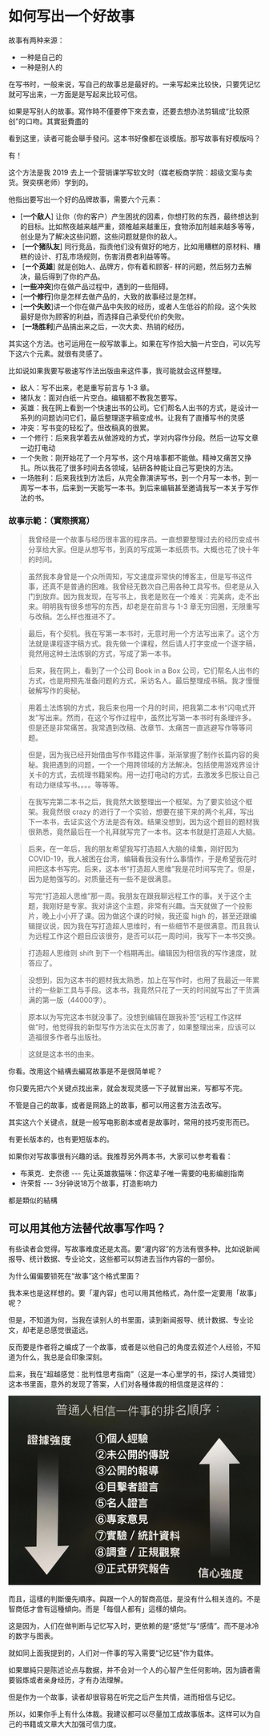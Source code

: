# 如何写出一个好故事

故事有两种来源：

* 一种是自己的
* 一种是别人的

在写书时，一般来说，写自己的故事总是最好的。一来写起来比较快，只要凭记忆就可写出来，一方面是是写起来比较可信。

如果是写别人的故事。寫作時不僅要停下來去查，还要去想办法剪辑成“比较原创”的口吻。其實挺費盡的

看到这里，读者可能会舉手發问。这本书好像都在谈模版。那写故事有好模版吗？

有！

这个方法是我 2019 去上一个营销课学写软文时（媒老板商学院：超级文案与卖货。贺奕棋老师）学到的。

他指出要写出一个好的品牌故事，需要六个元素：

-   \[**一个敌人**\]
    让你（你的客户）产生困扰的因素，你想打败的东西，最终想达到的目标。比如熬夜越来越严重，颈椎越来越重压，食物添加剂越来越多等等，创业是为了解决这些问题，这些问题就是你的敌人。
-    \[**一个猪队友**\]
    同行竞品，指责他们没有做好的地方，比如用糟糕的原材料、糟糕的设计、打乱市场规则，伤害消费者利益等等。
-    \[**ㄧ个英雄**\] 就是创始人、品牌方，你有着和顾客-
    样的问题，然后努力去解决，最后得到了你的产品。
-   \[**一些冲突**\]你在做产品过程中，遇到的一些阻碍。
-   \[**一个修行**\]你是怎样去做产品的，大致的故事经过是怎样。
-   \[**一个失败**\]讲一个你在做产品中失败的经历，或者人生低谷的阶段。这个失败最好是你为顾客的利益，而选择自己承受代价的失败。
-    \[**一场胜利**\]产品搞出来之后，一次大卖、热销的经历。

其实这个方法。也可运用在一般写故事上。如果在写作拾大脑一片空白，可以先写下这六个元素。就很有灵感了。

比如说如果我要写极速写作法出版由来这件事，我可能就会这样整理。

-   敌人：写不出来，老是重写前言与 1-3 章。
-   猪队友：面对白纸一片空白。编辑都不教我怎要写。
-   英雄：我在网上看到一个快速出书的公司。它们帮名人出书的方式，是设计一系列的问题访问它们，最后整理逐字稿变成书。让我有了直播写书的灵感
-   冲突：写书变的轻松了。但改稿真的很累。
-   一个修行：后来我学着去从做游戏的方式，学对内容作分段。然后一边写文章一边打电动
-   一个失败：刚开始花了一个月写书，这个月啥事都不能做。精神又痛苦又挣扎。所以我花了很多时间去各领域，钻研各种能让自己写更快的方法。
-   一场胜利：后来我找到方法后，从完全靠演讲写书，到一个月写一本书，到一周写一本书，后来到一天能写一本书。到后来编辑甚至邀请我写一本关于写作法的书。

### 故事示範：（實際撰寫）

> 我曾经是一个故事与经历很丰富的程序员。一直想要整理过去的经历变成书分享给大家。但是从想写书，到真的写成第一本纸质书。大概也花了快十年的时间。

> 虽然我本身曾是一个众所周知，写文速度非常快的博客主，但是写书这件事，还真不是普通的困难。我曾经无数次自己用各种工具写书。但老是从入门到放弃。因为我发现，在写书上，我老是败在一个难关：完美病，走不出来。明明我有很多想写的东西，却老是在前言与
1-3 章无穷回圈，无限重写与改稿。怎么样也推进不了。

> 最后，有个契机。我在写第一本书时，无意时用一个方法写出来了。这个方法就是课程逐字稿方式。我先做一个课程，然后请人打字变成一个逐字稿，竟然用这种土法炼钢的方式，写成了第一本书。

> 后来，我在网上，看到了一个公司 Book in a Box 公司，它们帮名人出书的方式，也是用预先准备问题的方式，采访名人。最后整理成书稿。我才慢慢破解写作的奥秘。

> 用着土法炼钢的方式，我后来也用一个月的时间，把我第二本书“闪电式开发”写出来。然而，在这个写作过程中，虽然比写第一本书时有条理许多。但是还是非常痛苦。我常遇到改稿、改章节、太痛苦一直逃避写作等等问题。

> 但是，因为我已经开始借由写作书籍这件事，渐渐掌握了制作长篇内容的奥秘。我把遇到的问题，一个一个用跨领域的方法解决。包括使用游戏界设计关卡的方式，去梳理书籍架构。用一边打电动的方式，去激发多巴胺让自己有动力继续写书。。。。等等等。

>  在我写完第二本书之后，我竟然大致整理出一个框架。为了要实验这个框架。我竟然很 crazy
的进行了一个实验，想要在接下来的两个礼拜，写出下一本书，去证实这个方法是否有效。结果没想到，因为这个题目的题材我很熟悉，竟然最后在一个礼拜就写完了一本书。这本书就是打造超人大脑。

> 后来，在一年后，我的朋友希望我写打造超人大脑的续集，刚好因为 COVID-19，我人被困在台湾，编辑看我没有什么事情作，于是希望我花时间把这本书写完。后来，这本书“打造超人思维”我是花时间写完了。但是，因为是勉强写的。对质量还有一些不是很满意。

> 写完“打造超人思维”那一周。我朋友在跟我聊远程工作的事。关于这个主题，我刚好是专家。我对讲这个主题，非常有兴趣。当天就做了一个投影片，晚上小小开了课。因为做这个课的时候，我还蛮 high
的，甚至还跟编辑提议说，因为我在写打造超人思维时，有一些细节不是很满意。而且我认为远程工作这个题目应该很夯，是否可以花一周时间，我写下一本书交换。

> 打造超人思维则 shift 到下一个档期再出。编辑因为相信我的写作速度，就答应了。

> 没想到，因为这本书的题材我太熟悉，加上在写作时，也用了我最近一年累计的一些新工具与手段。这本书，我竟然只花了一天的时间就写出了干货满满的第一版（44000字）。

> 原本以为写完这本书就没事了。没想到编辑在跟我补签“远程工作这样做”时，他觉得我的新型写作方法实在太厉害了，如果整理出来，应该可以造福很多作者与出版社。

> 这就是这本书的由来。

你看。改用这个結構去編寫故事是不是很简单呢？

你只要先把六个关键点找出来，就会发现灵感一下子就冒出来，写都写不完。

不管是自己的故事，或者是网路上的故事，都可以用这套方法去改写。

其实这六个关键点，就是一般写电影剧本或者是故事时，常用的技巧变形而已。

有更长版本的，也有更短版本的。

如果你对写故事很有兴趣的话。我推荐另外两本书，大家可以参考看看：

-   布莱克．史奈德 --- 先让英雄救猫咪：你这辈子唯一需要的电影编剧指南
-   许荣哲 --- 3分钟说18万个故事，打造影响力

都是類似的結構

## 可以用其他方法替代故事写作吗？

有些读者会觉得。写故事难度还是太高。要“灌内容”的方法有很多种。比如说新闻报导、统计数据、专业论文，这些都可以剪进去当作内容的一部份。

为什么偏偏要锁死在“故事”这个格式里面？

我本来也是这样想的。要「灌內容」也可以用其他格式，為什麼一定要用「故事」呢？

但是，不知道为何，当我在读别人的书里面，读到新闻报导、统计数据、专业论文，却老是总感觉很遥远。

反而要是作者将之编成了一个故事，或者是以他自己的角度去叙述个人经验，不知道为什么，我总是会印象深刻。

后来，我在“超越感觉：批判性思考指南”（这是一本心里学的书，探讨人类错觉）这本书里面，意外的发现了答案，人们对各種体裁的相信度是这样的：

![图片](./story-image/media/image2.png)

而且，這樣的判斷優先順序。與跟一个人的智商高低，是没有什么相关连的。不是智商低才會有這種傾向。而是「每個人都有」這樣的傾向。

这是因为，人们在做判断与记忆写入时，更依赖的是“感觉”与“感情”。而不是冰冷的数字与图表。

就如同上面我提到的，人们对一件事的写入需要“记忆链”作为载体。

如果單純只是陈述论点与数据，并不会对一个人的心智产生任何影响，因为讀者需要锻炼或者亲身经历，才有办法理解。

但是作为一个故事，读者却很容易在听完之后产生共情，进而相信与记忆。

所以，如果你手上有什么体裁。我建议都可以尽量加工成故事版本。这样可以为自己的书籍或文章大大加强可信力度。
